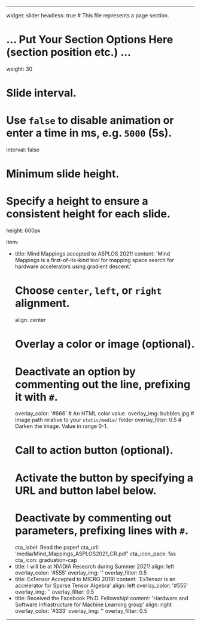 ---

widget: slider
headless: true  # This file represents a page section.

# ... Put Your Section Options Here (section position etc.) ...
weight: 30

# Slide interval.
# Use `false` to disable animation or enter a time in ms, e.g. `5000` (5s).
interval: false

# Minimum slide height.
# Specify a height to ensure a consistent height for each slide.
height: 600px


item:
  - title: Mind Mappings accepted to ASPLOS 2021!
    content: 'Mind Mappings is a first-of-its-kind tool for mapping space search for hardware accelerators using gradient descent.'
    # Choose `center`, `left`, or `right` alignment.
    align: center
    # Overlay a color or image (optional).
    #   Deactivate an option by commenting out the line, prefixing it with `#`.
    overlay_color: '#666'  # An HTML color value.
    overlay_img: bubbles.jpg  # Image path relative to your `static/media/` folder
    overlay_filter: 0.5  # Darken the image. Value in range 0-1.
    # Call to action button (optional).
    #   Activate the button by specifying a URL and button label below.
    #   Deactivate by commenting out parameters, prefixing lines with `#`.
    cta_label: Read the paper!
    cta_url: 'media/Mind_Mappings_ASPLOS2021_CR.pdf'
    cta_icon_pack: fas
    cta_icon: graduation-cap
  - title: I will be at NVIDIA Research during Summer 2021!
    align: left
    overlay_color: '#555'
    overlay_img: ''
    overlay_filter: 0.5
  - title: ExTensor Accepted to MICRO 2019!
    content: 'ExTensor is an accelerator for Sparse Tensor Algebra'
    align: left
    overlay_color: '#555'
    overlay_img: ''
    overlay_filter: 0.5
  - title: Received the Facebook Ph.D. Fellowship!
    content: 'Hardware and Software Infrastructure for Machine Learning group'
    align: right
    overlay_color: '#333'
    overlay_img: ''
    overlay_filter: 0.5

---